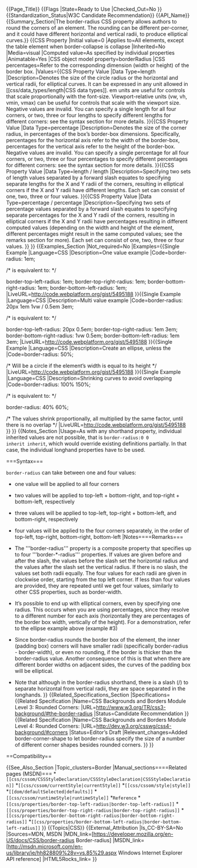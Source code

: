 {{Page_Title}}
{{Flags
|State=Ready to Use
|Checked_Out=No
}}
{{Standardization_Status|W3C Candidate Recommendation}}
{{API_Name}}
{{Summary_Section|The border-radius CSS property allows authors to round the corners of an element. The rounding can be different per-corner, and it could have different horizontal and vertical radii, to produce elliptical curves.}}
{{CSS Property
|Initial value=0
|Applies to=All elements, except the table element when border-collapse is collapse
|Inherited=No
|Media=visual
|Computed value=As specified by individual properties
|Animatable=Yes
|CSS object model property=borderRadius
|CSS percentages=Refer to the corresponding dimension (width or height) of the border box.
|Values={{CSS Property Value
|Data Type=length
|Description=Denotes the size of the circle radius or the horizontal and vertical radii, for elliptical curves. It can be expressed in any unit allowed in [[css/data_types/length|CSS <length> data types]]. em units are useful for controls that scale proportionally with the font-size. Viewport-relative units (vw, vh, vmin, vmax) can be useful for controls that scale with the viewport size. Negative values are invalid. You can specify a single length for all four corners, or two, three or four lengths to specify different lengths for different corners: see the syntax section for more details.
}}{{CSS Property Value
|Data Type=percentage
|Description=Denotes the size of the corner radius, in percentages of the box’s border-box dimensions. Specifically, percentages for the horizontal axis refer to the width of the border-box, percentages for the vertical axis refer to the height of the border-box. Negative values are invalid. You can specify a single percentage for all four corners, or two, three or four percentages to specify different percentages for different corners: see the syntax section for more details.
}}{{CSS Property Value
|Data Type=length / length
|Description=Specifying two sets of length values separated by a forward slash equates to specifying separate lengths for the X and Y radii of the corners, resulting in elliptical corners if the X and Y radii have different lengths. Each set can consist of one, two, three or four values.
}}{{CSS Property Value
|Data Type=percentage / percentage
|Description=Specifying two sets of percentage values separated by a forward slash equates to specifying separate percentages for the X and Y radii of the corners, resulting in elliptical corners if the X and Y radii have percentages resulting in different computed values (depending on the width and height of the element, different percentages might result in the same computed values; see the remarks section for more). Each set can consist of one, two, three or four values.
}}
}}
{{Examples_Section
|Not_required=No
|Examples={{Single Example
|Language=CSS
|Description=One value example
|Code=border-radius: 1em;

/* is equivalent to: */

border-top-left-radius: 1em;
border-top-right-radius: 1em;
border-bottom-right-radius: 1em;
border-bottom-left-radius: 1em;
|LiveURL=http://code.webplatform.org/gist/5495188
}}{{Single Example
|Language=CSS
|Description=Multi value example
|Code=border-radius: 20px 1em 1vw / 0.5em 3em;

/* is equivalent to: */

border-top-left-radius: 20px 0.5em;
border-top-right-radius: 1em 3em;
border-bottom-right-radius: 1vw 0.5em;
border-bottom-left-radius: 1em 3em;
|LiveURL=http://code.webplatform.org/gist/5495188
}}{{Single Example
|Language=CSS
|Description=Create an ellipse, unless the
|Code=border-radius: 50%;

/* Will be a circle if the element’s width is equal to its height */
|LiveURL=http://code.webplatform.org/gist/5495188
}}{{Single Example
|Language=CSS
|Description=Shrinking curves to avoid overlapping
|Code=border-radius: 100% 150%;

/* is equivalent to: */

border-radius: 40% 60%;

/* The values shrink proportionally, all multiplied by the same factor, until there is no overlap */
|LiveURL=http://code.webplatform.org/gist/5495188
}}
}}
{{Notes_Section
|Usage=As with any shorthand property, individual inherited values are not possible, that is <code>border-radius:0 0 inherit inherit</code>, which would override existing definitions partially. In that case, the individual longhand properties have to be used.

===Syntax===

<code>border-radius</code> can take between one and four values:

* one value will be applied to all four corners
* two values will be applied to top-left + bottom-right, and top-right + bottom-left, respectively
* three values will be applied to top-left, top-right + bottom-left, and bottom-right, respectively 
* four values will be applied to the four corners separately, in the order of top-left, top-right, bottom-right, bottom-left
|Notes====Remarks===

* The '''border-radius''' property is a composite property that specifies up to four '''border-*-radius''' properties. If values are given before and after the slash, the values before the slash set the horizontal radius and the values after the slash set the vertical radius. If there is no slash, the values set both radii equally. The four values for each radii are given in clockwise order, starting from the top left corner. If less than four values are provided, they are repeated until we get four values, similarly to other CSS properties, such as border-width.
* It’s possible to end up with elliptical corners, even by specifying one radius. This occurs when you are using percentages, since they resolve to a different number for each axis (horizontally they are percentages of the border box width, vertically of the height). For a demonstration, refer to the ellipse example above (example #3)
* Since border-radius rounds the border box of the element, the inner (padding box) corners will have smaller radii (specifically border-radius - border-width), or even no rounding, if the border is thicker than the border-radius value. Another consequence of this is that when there are different border widths on adjacent sides, the curves of the padding box will be elliptical.
* Note that although in the border-radius shorthand, there is a slash (/) to separate horizontal from vertical radii, they are space separated in the longhands.
}}
{{Related_Specifications_Section
|Specifications={{Related Specification
|Name=CSS Backgrounds and Borders Module Level 3: Rounded Corners:
|URL=http://www.w3.org/TR/css3-background/#the-border-radius
|Status=Candidate Recommendation
}}{{Related Specification
|Name=CSS Backgrounds and Borders Module Level 4: Rounded Corners:
|URL=http://dev.w3.org/csswg/css4-background/#corners
|Status=Editor’s Draft
|Relevant_changes=Added border-corner-shape to let border-radius specify the size of a number of different corner shapes besides rounded corners.
}}
}}

==Compatibility==
<compatability feature="css/border-radius" format="table"></compatability>
<!-- Inserted manually, gotta change that ASAP -->

{{See_Also_Section
|Topic_clusters=Border
|Manual_sections====Related pages (MSDN)===
*<code>[[css/cssom/CSSStyleDeclaration/CSSStyleDeclaration|CSSStyleDeclaration]]</code>
*<code>[[css/cssom/currentStyle|currentStyle]]</code>
*<code>[[css/cssom/style|style]]</code>
*<code>[[dom/defaultSelected|defaults]]</code>
*<code>[[css/cssom/runtimeStyle|runtimeStyle]]</code>
*<code>Reference</code>
*<code>[[css/properties/border-top-left-radius|border-top-left-radius]]</code>
*<code>[[css/properties/border-top-right-radius|border-top-right-radius]]</code>
*<code>[[css/properties/border-bottom-right-radius|border-bottom-right-radius]]</code>
*<code>[[css/properties/border-bottom-left-radius|border-bottom-left-radius]]</code>
}}
{{Topics|CSS}}
{{External_Attribution
|Is_CC-BY-SA=No
|Sources=MDN, MSDN
|MDN_link=[https://developer.mozilla.org/en-US/docs/CSS/border-radius Border-radius]
|MSDN_link=[http://msdn.microsoft.com/en-us/library/ie/hh828809%28v=vs.85%29.aspx Windows Internet Explorer API reference]
|HTML5Rocks_link=
}}